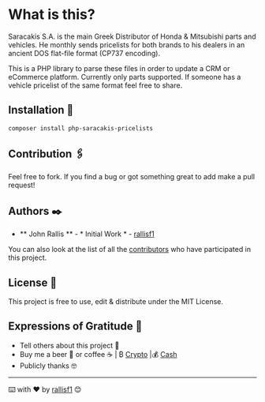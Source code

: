 # What is this?
Saracakis S.A. is the main Greek Distributor of Honda & Mitsubishi parts and vehicles. He monthly sends pricelists for both brands to his dealers in an ancient DOS flat-file format (CP737 encoding).

This is a PHP library to parse these files in order to update a CRM or eCommerce platform. Currently only parts supported. If someone has a vehicle pricelist of the same format feel free to share.

## Installation 🔧

```sh
composer install php-saracakis-pricelists
```
## Contribution 🖇️

Feel free to fork. If you find a bug or got something great to add make a pull request!

## Authors ✒️

* ** John Rallis ** - * Initial Work * - [rallisf1](https://github.com/rallisf1)

You can also look at the list of all the [contributors](https://github.com/rallisf1/php-saracakis-pricelists/contributors) who have participated in this project. 

## License 📄

This project is free to use, edit & distribute under the MIT License.

## Expressions of Gratitude 🎁

* Tell others about this project 📢 
* Buy me a beer 🍺 or coffee ☕ | ₿ [Crypto](https://freewallet.org/id/rallisf1/) |💰 [Cash](https://www.paypal.me/rallisf1) 
* Publicly thanks 🤓

---
⌨️ with ❤️ by  [rallisf1](https://github.com/rallisf1) 😊
